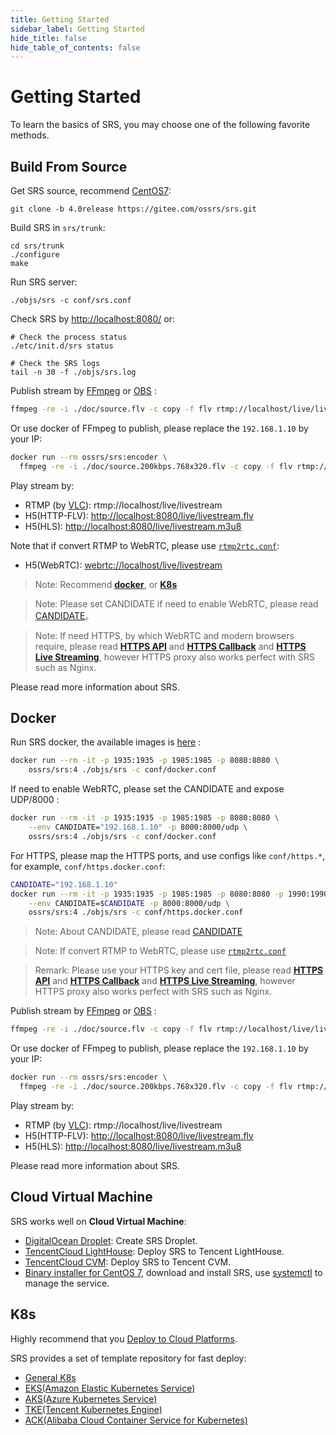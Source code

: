 ```yaml
---
title: Getting Started
sidebar_label: Getting Started
hide_title: false
hide_table_of_contents: false
---
```


# Getting Started

To learn the basics of SRS, you may choose one of the following favorite methods.

## Build From Source

Get SRS source, recommend [CentOS7](../doc/build/install.md):

```
git clone -b 4.0release https://gitee.com/ossrs/srs.git
```

Build SRS in `srs/trunk`:

```
cd srs/trunk
./configure
make
```

Run SRS server:

```
./objs/srs -c conf/srs.conf
```

Check SRS by [http://localhost:8080/](http://localhost:8080/) or:

```
# Check the process status
./etc/init.d/srs status

# Check the SRS logs
tail -n 30 -f ./objs/srs.log
```

Publish stream by [FFmpeg](https://ffmpeg.org/download.html) or [OBS](https://obsproject.com/download) :

```bash
ffmpeg -re -i ./doc/source.flv -c copy -f flv rtmp://localhost/live/livestream
```

Or use docker of FFmpeg to publish, please replace the `192.168.1.10` by your IP:

```bash
docker run --rm ossrs/srs:encoder \
  ffmpeg -re -i ./doc/source.200kbps.768x320.flv -c copy -f flv rtmp://192.168.1.10/live/livestream
```

Play stream by:

* RTMP (by [VLC](https://www.videolan.org/)): rtmp://localhost/live/livestream
* H5(HTTP-FLV): [http://localhost:8080/live/livestream.flv](http://localhost:8080/players/srs_player.html?autostart=true&stream=livestream.flv&port=8080&schema=http)
* H5(HLS): [http://localhost:8080/live/livestream.m3u8](http://localhost:8080/players/srs_player.html?autostart=true&stream=livestream.m3u8&port=8080&schema=http)

Note that if convert RTMP to WebRTC, please use [`rtmp2rtc.conf`](https://github.com/ossrs/srs/issues/2728#rtmp2rtc-en-guide):

* H5(WebRTC): [webrtc://localhost/live/livestream](http://localhost:8080/players/rtc_player.html?autostart=true)

> Note: Recommend **[docker](#Docker)**, or **[K8s](#K8s)**

> Note: Please set CANDIDATE if need to enable WebRTC, please read [CANDIDATE](https://github.com/ossrs/srs/wiki/v4_EN_WebRTC#config-candidate)。

> Note: If need HTTPS, by which WebRTC and modern browsers require, please read
> **[HTTPS API](https://github.com/ossrs/srs/wiki/v4_EN_HTTPApi#https-api)**
> and **[HTTPS Callback](https://github.com/ossrs/srs/wiki/v4_EN_HTTPCallback#https-callback)**
> and **[HTTPS Live Streaming](https://github.com/ossrs/srs/wiki/v4_EN_DeliveryHttpStream#https-flv-live-stream)**,
> however HTTPS proxy also works perfect with SRS such as Nginx.

Please read more information about SRS.

## Docker

Run SRS docker, the available images is [here](https://hub.docker.com/r/ossrs/srs/tags) :

```bash
docker run --rm -it -p 1935:1935 -p 1985:1985 -p 8080:8080 \
    ossrs/srs:4 ./objs/srs -c conf/docker.conf
```

If need to enable WebRTC, please set the CANDIDATE and expose UDP/8000 :

```bash
docker run --rm -it -p 1935:1935 -p 1985:1985 -p 8080:8080 \
    --env CANDIDATE="192.168.1.10" -p 8000:8000/udp \
    ossrs/srs:4 ./objs/srs -c conf/docker.conf
```

For HTTPS, please map the HTTPS ports, and use configs like `conf/https.*`, for example, `conf/https.docker.conf`:

```bash
CANDIDATE="192.168.1.10"
docker run --rm -it -p 1935:1935 -p 1985:1985 -p 8080:8080 -p 1990:1990 -p 8088:8088 \
    --env CANDIDATE=$CANDIDATE -p 8000:8000/udp \
    ossrs/srs:4 ./objs/srs -c conf/https.docker.conf
```

> Note: About CANDIDATE, please read [CANDIDATE](https://github.com/ossrs/srs/wiki/v4_EN_WebRTC#config-candidate)

> Note: If convert RTMP to WebRTC, please use [`rtmp2rtc.conf`](https://github.com/ossrs/srs/issues/2728#rtmp2rtc-en-guide)

> Remark: Please use your HTTPS key and cert file, please read
> **[HTTPS API](https://github.com/ossrs/srs/wiki/v4_EN_HTTPApi#https-api)**
> and **[HTTPS Callback](https://github.com/ossrs/srs/wiki/v4_EN_HTTPCallback#https-callback)**
> and **[HTTPS Live Streaming](https://github.com/ossrs/srs/wiki/v4_EN_DeliveryHttpStream#https-flv-live-stream)**,
> however HTTPS proxy also works perfect with SRS such as Nginx.

Publish stream by [FFmpeg](https://ffmpeg.org/download.html) or [OBS](https://obsproject.com/download) :

```bash
ffmpeg -re -i ./doc/source.flv -c copy -f flv rtmp://localhost/live/livestream
```

Or use docker of FFmpeg to publish, please replace the `192.168.1.10` by your IP:

```bash
docker run --rm ossrs/srs:encoder \
  ffmpeg -re -i ./doc/source.200kbps.768x320.flv -c copy -f flv rtmp://192.168.1.10/live/livestream
```

Play stream by:

* RTMP (by [VLC](https://www.videolan.org/)): rtmp://localhost/live/livestream
* H5(HTTP-FLV): [http://localhost:8080/live/livestream.flv](http://localhost:8080/players/srs_player.html?autostart=true&stream=livestream.flv&port=8080&schema=http)
* H5(HLS): [http://localhost:8080/live/livestream.m3u8](http://localhost:8080/players/srs_player.html?autostart=true&stream=livestream.m3u8&port=8080&schema=http)

Please read more information about SRS.

## Cloud Virtual Machine

SRS works well on **Cloud Virtual Machine**:

* [DigitalOcean Droplet](https://github.com/ossrs/srs-cloud/wiki/Droplet): Create SRS Droplet.
* [TencentCloud LightHouse](https://www.bilibili.com/video/BV1844y1L7dL/): Deploy SRS to Tencent LightHouse.
* [TencentCloud CVM](https://www.bilibili.com/video/BV1844y1L7dL/): Deploy SRS to Tencent CVM.
* [Binary installer for CentOS 7](https://github.com/ossrs/srs/releases), download and install SRS, use [systemctl](../doc/build/service.md#systemctl) to manage the service.

## K8s

Highly recommend that you [Deploy to Cloud Platforms](https://github.com/ossrs/srs/wiki/v4_CN_K8s#deploy-to-cloud-platforms).

SRS provides a set of template repository for fast deploy:

* [General K8s](https://github.com/ossrs/srs-k8s-template)
* [EKS(Amazon Elastic Kubernetes Service)](https://github.com/ossrs/srs-eks-template)
* [AKS(Azure Kubernetes Service)](https://github.com/ossrs/srs-aks-template)
* [TKE(Tencent Kubernetes Engine)](https://github.com/ossrs/srs-tke-template)
* [ACK(Alibaba Cloud Container Service for Kubernetes)](https://github.com/ossrs/srs-ack-template)


